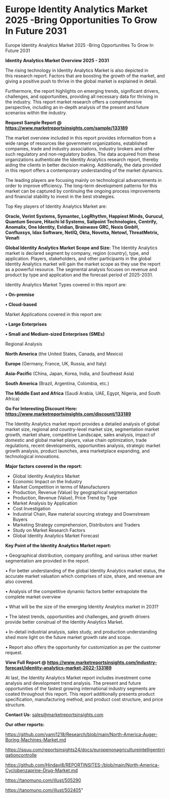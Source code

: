 # Europe Identity Analytics Market 2025 -Bring Opportunities To Grow In Future 2031
Europe Identity Analytics Market 2025 -Bring Opportunities To Grow In Future 2031

<Strong> Identity Analytics Market Overview 2025 - 2031</strong>

The rising technology in Identity Analytics Market is also depicted in this research report. Factors that are boosting the growth of the market, and giving a positive push to thrive in the global market is explained in detail.

Furthermore, the report highlights on emerging trends, significant drivers, challenges, and opportunities, providing all necessary data for thriving in the industry. This report market research offers a comprehensive perspective, including an in-depth analysis of the present and future scenarios within the industry.

<strong>Request Sample Report @ <a href=https://www.marketreportsinsights.com/sample/133189>https://www.marketreportsinsights.com/sample/133189</a></strong>

The market overview included in this report provides information from a wide range of resources like government organizations, established companies, trade and industry associations, industry brokers and other such regulatory and non-regulatory bodies. The data acquired from these organizations authenticate the Identity Analytics research report, thereby aiding the clients in better decision making. Additionally, the data provided in this report offers a contemporary understanding of the market dynamics.

The leading players are focusing mainly on technological advancements in order to improve efficiency. The long-term development patterns for this market can be captured by continuing the ongoing process improvements and financial stability to invest in the best strategies.

Top Key players of Identity Analytics Market are:

<strong>Oracle, Verint Systems, Symantec, LogRhythm, Happiest Minds, Gurucul, Quantum Secure, Hitachi Id Systems, Sailpoint Technologies, Centrify, Anomalix, One Identity, Evidian, Brainwave GRC, Nexis GmbH, Confluxsys, Idax Software, NetIQ, Okta, Novetta, Netowl, ThreatMetrix, Venafi</strong>

<strong><b>Global Identity Analytics Market Scope and Size:</b></strong>
The Identity Analytics market is declared segment by company, region (country), type, and application. Players, stakeholders, and other participants in the global Identity Analytics market will gain the market scope as they use the report as a powerful resource. The segmental analysis focuses on revenue and product by type and application and the forecast period of 2025-2031.

Identity Analytics Market Types covered in this report are:

<strong>• On-premise

• Cloud-based</strong>

Market Applications covered in this report are:

<strong>• Large Enterprises

• Small and Medium-sized Enterprises (SMEs)</strong> 

Regional Analysis

<strong>North America</strong> (the United States, Canada, and Mexico)

<strong>Europe</strong> (Germany, France, UK, Russia, and Italy)

<strong>Asia-Pacific</strong> (China, Japan, Korea, India, and Southeast Asia)

<strong>South America</strong> (Brazil, Argentina, Colombia, etc.)

<strong>The Middle East and Africa</strong> (Saudi Arabia, UAE, Egypt, Nigeria, and South Africa)

<strong>Go For Interesting Discount Here: <a href=https://www.marketreportsinsights.com/discount/133189>https://www.marketreportsinsights.com/discount/133189</a></strong>

The Identity Analytics market report provides a detailed analysis of global market size, regional and country-level market size, segmentation market growth, market share, competitive Landscape, sales analysis, impact of domestic and global market players, value chain optimization, trade regulations, recent developments, opportunities analysis, strategic market growth analysis, product launches, area marketplace expanding, and technological innovations.

<strong><b>Major factors covered in the report:</b></strong>
<ul>
  <li>Global Identity Analytics Market </li>
  <li>Economic Impact on the Industry</li>
  <li>Market Competition in terms of Manufacturers</li>
  <li>Production, Revenue (Value) by geographical segmentation</li>
  <li>Production, Revenue (Value), Price Trend by Type</li>
  <li>Market Analysis by Application</li>
  <li>Cost Investigation</li>
  <li>Industrial Chain, Raw material sourcing strategy and Downstream Buyers</li>
  <li>Marketing Strategy comprehension, Distributors and Traders</li>
  <li>Study on Market Research Factors</li>
  <li>Global Identity Analytics Market Forecast</li>
</ul>

<strong><b>Key Point of the Identity Analytics Market report:</b></strong>

• Geographical distribution, company profiling, and various other market segmentation are provided in the report.

• For better understanding of the global Identity Analytics market status, the accurate market valuation which comprises of size, share, and revenue are also covered.

• Analysis of the competitive dynamic factors better extrapolate the complete market overview

• What will be the size of the emerging Identity Analytics market in 2031?

• The latest trends, opportunities and challenges, and growth drivers provide better construal of the Identity Analytics Market.

• In-detail industrial analysis, sales study, and production understanding shed more light on the future market growth rate and scope.

• Report also offers the opportunity for customization as per the customer request.

<strong><b>View Full Report @ <a href=https://www.marketreportsinsights.com/industry-forecast/identity-analytics-market-2022-133189>https://www.marketreportsinsights.com/industry-forecast/identity-analytics-market-2022-133189</a></b></strong>


At last, the Identity Analytics Market report includes investment come analysis and development trend analysis. The present and future opportunities of the fastest growing international industry segments are coated throughout this report. This report additionally presents product specification, manufacturing method, and product cost structure, and price structure.

<strong>Contact Us:</strong>
sales@marketreportsinsights.com

<strong>Our other reports:</strong>

<a href=https://github.com/yami1218/Research/blob/main/North-America-Auger-Boring-Machines-Market.md>https://github.com/yami1218/Research/blob/main/North-America-Auger-Boring-Machines-Market.md</a>

<a href=https://issuu.com/reportsinsights24/docs/europenonagricultureintelligentirrigationcontrolle>https://issuu.com/reportsinsights24/docs/europenonagricultureintelligentirrigationcontrolle</a>

<a href=https://github.com/Hindavi8/REPORTINSITES-/blob/main/North-America-Cyclobenzaprine-Drug-Market.md>https://github.com/Hindavi8/REPORTINSITES-/blob/main/North-America-Cyclobenzaprine-Drug-Market.md</a>

<a href=https://tanomuno.com/illust/505290>https://tanomuno.com/illust/505290</a>

<a href=https://tanomuno.com/illust/502405>https://tanomuno.com/illust/502405</a>"
